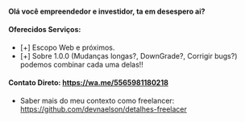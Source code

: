 #### Olá você empreendedor e investidor, ta em desespero ai?

#### Oferecidos Serviços:
- [+] Escopo Web e próximos. 
- [+] Sobre 1.0.0 (Mudanças longas?, DownGrade?, Corrigir bugs?) podemos combinar cada uma delas!!

#### Contato Direto: https://wa.me/5565981180218
- Saber mais do meu contexto como freelancer: https://github.com/devnaelson/detalhes-freelacer
